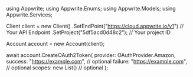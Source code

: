 using Appwrite;
using Appwrite.Enums;
using Appwrite.Models;
using Appwrite.Services;

Client client = new Client()
    .SetEndPoint("https://cloud.appwrite.io/v1") // Your API Endpoint
    .SetProject("5df5acd0d48c2"); // Your project ID

Account account = new Account(client);

await account.CreateOAuth2Token(
    provider: OAuthProvider.Amazon,
    success: "https://example.com", // optional
    failure: "https://example.com", // optional
    scopes: new List<string>() // optional
);
